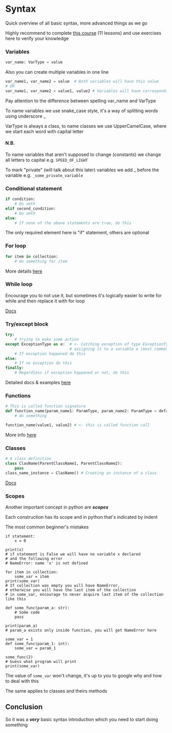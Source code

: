 # Syntax
Quick overview of all basic syntax, more advanced things as we go

Highly recommend to complete [this course](https://www.youtube.com/watch?v=Z1Yd7upQsXY&list=PLBZBJbE_rGRWeh5mIBhD-hhDwSEDxogDg) (11 lessons)
and use exercises here to verify your knowledge

### Variables
```python
var_name: VarType = value
```
Also you can create multiple variables in one line
```python
var_name1, var_name2 = value  # Both variables will have this value
# OR
var_name1, var_name2 = value1, value2 # Variables will have corresponding values
```

Pay attention to the difference between spelling var_name and VarType

To name variables we use snake_case style, it's a way of splitting words using underscore _

VarType is always a class, to name classes we use UpperCamelCase, where we start each word with capital letter

#### N.B.
To name variables that aren't supposed to change (constants) we change all letters to capital e.g. `SPEED_OF_LIGHT`

To mark "private" (will talk about this later) variables we add _ before the variable e.g. `_some_private_variable`

### Conditional statement
```python
if condition:
    # Do smth
elif second_condition:
    # Do smth
else:
    # If none of the above statements are true, do this
```
The only required element here is "if" statement, others are optional


### For loop
```python
for item in collection:
    # do something for item
```
More details [here](https://www.w3schools.com/python/python_for_loops.asp)

### While loop
Encourage you to not use it,
but sometimes it's logically easier to write for while
and then replace it with for loop

[Docs](https://www.w3schools.com/python/python_while_loops.asp)

### Try/except block
```python
try:
    # trying to make some action
except ExceptionType as e:  # <- Catching exception of type ExceptionType,
                            # assigning it to a variable e (most common name for excepiton variable)
    # If exception happened do this
else:
    # If no exception do this
finally:
    # Regardless if exception happened or not, do this
```
Detailed docs & examples [here](https://www.w3schools.com/python/python_try_except.asp)

### Functions
```python
# This is called function signature
def function_name(param_name1: ParamType, param_name2: ParamType = default_value) -> ReturnType:
    # do something

function_name(value1, value2) # <- this is called function call
```
More info [here](https://www.w3schools.com/python/python_functions.asp)

### Classes
```python
# A class definition
class ClasName(ParentClassName1, ParentClassName2):
    pass
class_name_instance = ClasName() # Creating an instance of a class
```
[Docs](https://www.w3schools.com/python/python_classes.asp)


### Scopes
Another important concept in python are **_scopes_**

Each construction has its scope and in python that's indicated by indent

The most common beginner's mistakes

```python3
if statement:
    x = 0

print(x)
# if statement is False we will have no variable x declared
# and the following error
# NameError: name 'x' is not defined
```
```python3
for item in collection:
    some_var = item
print(some_var)
# If collection was empty you will have NameError,
# otherwise you will have the last item of the collection
# in some_var, encourage to never acquire last item of the collection like this

```
```python3
def some_func(param_a: str):
    # Some code
    pass

print(param_a)
# param_a exists only inside function, you will get NameError here
```

```python3
some_var = 1
def some_func(param_1: int):
    some_var = param_1

some_func(2)
# Guess what program will print
print(some_var)
```
The value of `some_var` won't change, it's up to you to google why and how to deal with this

The same applies to classes and theirs methods

## Conclusion
So it was a **_very_** basic syntax introduction which you need to start doing something
